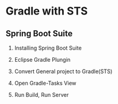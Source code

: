 # Gradle with STS

## Spring Boot Suite

1. Installing Spring Boot Suite

2. Eclipse Gradle Plungin

3. Convert General project to Gradle(STS)

4. Open Gradle-Tasks View

5. Run Build, Run Server
